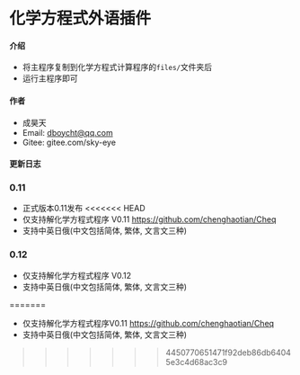 # 化学方程式外语插件

#### 介绍
- 将主程序复制到化学方程式计算程序的`files/`文件夹后
- 运行主程序即可

#### 作者

- 成昊天
- Email: dboycht@qq.com
- Gitee: gitee.com/sky-eye


#### 更新日志
### 0.11
- 正式版本0.11发布
<<<<<<< HEAD
- 仅支持解化学方程式程序 V0.11 https://github.com/chenghaotian/Cheq
- 支持中英日俄(中文包括简体, 繁体, 文言文三种)
### 0.12
- 仅支持解化学方程式程序 V0.12
- 支持中英日俄(中文包括简体, 繁体, 文言文三种)

=======
- 仅支持解化学方程式程序V0.11 https://github.com/chenghaotian/Cheq
- 支持中英日俄(中文包括简体, 繁体, 文言文三种)
>>>>>>> 4450770651471f92deb86db64045e3c4d68ac3c9

